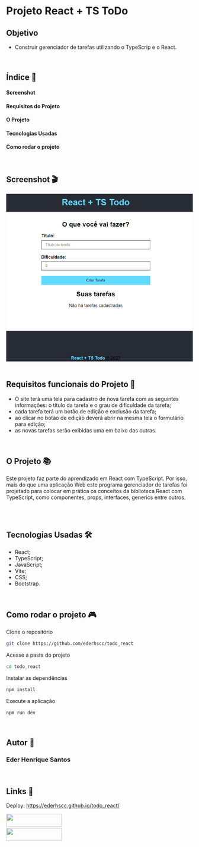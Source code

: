 # Projeto React + TS ToDo

## Objetivo

- Construir gerenciador de tarefas utilizando o TypeScrip e o React. 

<br>

## Índice 📜

#### Screenshot

#### Requisitos do Projeto

#### O Projeto

#### Tecnologias Usadas

#### Como rodar o projeto

<br>

## Screenshot 🎬

<div align='center'>
<img src="./src/assets/todo.gif" alt="imagem do projeto">
</div>

<br>

## Requisitos funcionais do Projeto 🧾

- O site terá uma tela para cadastro de nova tarefa com as seguintes informações: o título da tarefa e o grau de dificuldade da tarefa;
- cada tarefa terá um botão de edição e exclusão da tarefa;
- ao clicar no botão de edição deverá abrir na mesma tela o formulário para edição;
- as novas tarefas serão exibidas uma em baixo das outras.

<br>

## O Projeto 📚

Este projeto faz parte do aprendizado em React com TypeScript. Por isso, mais do que uma aplicação Web este programa gerenciador de tarefas foi projetado para colocar em prática os conceitos da biblioteca React com TypeScript, como componentes, props, interfaces, generics entre outros. 

<br>

<br>

## Tecnologias Usadas 🛠

- React;
- TypeScript;
- JavaScript;
- Vite;
- CSS;
- Bootstrap.

<br>

## Como rodar o projeto 🎮

Clone o repositório
```bash
git clone https://github.com/ederhscc/todo_react
```

 Acesse a pasta do projeto
```bash
cd todo_react

```

Instalar as dependências
```bash
npm install
```

Execute a aplicação
```bash
npm run dev
```

<br>

## Autor 🧑

### Eder Henrique Santos

<br>

## Links 🔗

Deploy: https://ederhscc.github.io/todo_react/

<div align="left">

  <a href = "mailto:ederhscc@gmail.com" target="_blank">
  <img src="https://img.shields.io/badge/-Gmail-%23E4405F?style=for-the-badge&logo=gmail&logoColor=white" target="_blank" width="150px" height="35px">
  </a>
  </br>
  <a href="https://www.linkedin.com/in/eder-henrique-santos" target="_blank">
  <img src="https://img.shields.io/badge/-LinkedIn-%230077B5?style=for-the-badge&logo=linkedin&logoColor=white" target="_blank" width="150px" height="35px">
  </a>
  </br>

</div>


